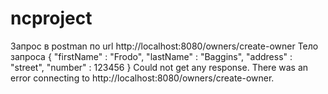 # ncproject
Запрос в postman по url http://localhost:8080/owners/create-owner
Тело запроса   {  "firstName" : "Frodo",  "lastName" : "Baggins", "address" : "street", "number" : 123456 }
Could not get any response. There was an error connecting to http://localhost:8080/owners/create-owner.
